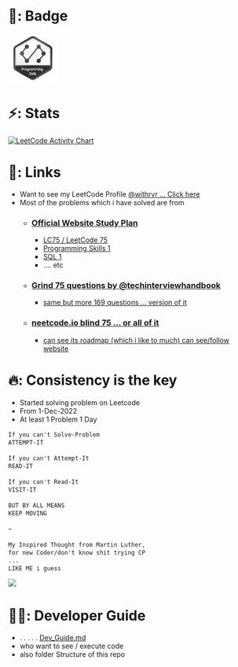 # 💪: Badge

<img width="100" alt="programming-skills-1 gif badge" src="./screenshots/programming-skills-1/gif.gif" />

<!-- <img width="100" alt="programming-skills-1 gif badge" src="./screenshots/programming-skills-1/png.png" /> -->

<br>

# ⚡: Stats

<!-- [![LeetCode badge](https://img.shields.io/badge/dynamic/json?style=for-the-badge&labelColor=black&color=%23ffa116&label=Solved&query=solvedOverTotal&url=https%3A%2F%2Fleetcode-badge.vercel.app%2Fapi%2Fusers%2Fwithrvr&logo=leetcode&logoColor=yellow)](https://leetcode.com/withrvr/) -->

<a href="https://leetcode.com/withrvr/">
  <img alt="LeetCode Activity Chart" src="https://leetcard.jacoblin.cool/withrvr?ext=activity"/>
</a>

<br>

# 🔗: Links

- Want to see my LeetCode Profile [@withrvr ... Click here](https://leetcode.com/withrvr/)
- Most of the problems which i have solved are from
  - ### [Official Website Study Plan](https://leetcode.com/study-plan/)
    - [LC75 / LeetCode 75](https://leetcode.com/study-plan/leetcode-75/?progress=xuumuo5t)
    - [Programming Skills 1](https://leetcode.com/study-plan/programming-skills/?progress=x824bvmv)
    - [SQL 1](https://leetcode.com/study-plan/sql/?progress=x3n6zbih)
    - .... etc
  - ### [Grind 75 questions by @techinterviewhandbook](https://www.techinterviewhandbook.org/grind75)
    - [same but more 169 questions ... version of it](https://www.techinterviewhandbook.org/grind75?weeks=26&hours=40)
  - ### [neetcode.io blind 75 ... or all of it](https://neetcode.io/practice)
    - [can see its roadmap (which i like to much) can see/follow website](https://neetcode.io/roadmap)

# 🔥: Consistency is the key

- Started solving problem on Leetcode
- From 1-Dec-2022
- At least 1 Problem 1 Day

<!-- ```
IF YOU CAN'T SOLVE-PROBLEM
ATTEMPT-IT
IF YOU CAN'T ATTEMPT-IT
READ-IT
IF YOU CAN'T READ-IT
VISIT-IT
BUT BY ALL MEANS,
KEEP MOVING
``` -->

```
If you can't Solve-Problem
ATTEMPT-IT

If you can't Attempt-It
READ-IT

If you can't Read-It
VISIT-IT

BUT BY ALL MEANS
KEEP MOVING

~

My Inspired Thought from Martin Luther,
for new Coder/don't know shit trying CP
...
LIKE ME i guess
```

<img src="./quote.jpg" height="500" />
<!-- https://www.myincrediblewebsite.com/wp-content/uploads/2017/01/MLK-on-Moving.jpg -->

<br>

# 🧑‍💻: Developer Guide

- . . . . . [Dev_Guide.md](./dev_guide.md)
- who want to see / execute code
- also folder Structure of this repo
